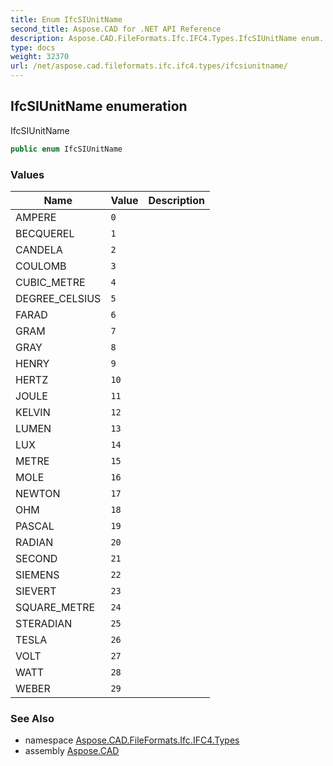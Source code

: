```yaml
---
title: Enum IfcSIUnitName
second_title: Aspose.CAD for .NET API Reference
description: Aspose.CAD.FileFormats.Ifc.IFC4.Types.IfcSIUnitName enum. IfcSIUnitName
type: docs
weight: 32370
url: /net/aspose.cad.fileformats.ifc.ifc4.types/ifcsiunitname/
---
```

## IfcSIUnitName enumeration

IfcSIUnitName

```csharp
public enum IfcSIUnitName
```

### Values

| Name | Value | Description |
| --- | --- | --- |
| AMPERE | `0` |  |
| BECQUEREL | `1` |  |
| CANDELA | `2` |  |
| COULOMB | `3` |  |
| CUBIC_METRE | `4` |  |
| DEGREE_CELSIUS | `5` |  |
| FARAD | `6` |  |
| GRAM | `7` |  |
| GRAY | `8` |  |
| HENRY | `9` |  |
| HERTZ | `10` |  |
| JOULE | `11` |  |
| KELVIN | `12` |  |
| LUMEN | `13` |  |
| LUX | `14` |  |
| METRE | `15` |  |
| MOLE | `16` |  |
| NEWTON | `17` |  |
| OHM | `18` |  |
| PASCAL | `19` |  |
| RADIAN | `20` |  |
| SECOND | `21` |  |
| SIEMENS | `22` |  |
| SIEVERT | `23` |  |
| SQUARE_METRE | `24` |  |
| STERADIAN | `25` |  |
| TESLA | `26` |  |
| VOLT | `27` |  |
| WATT | `28` |  |
| WEBER | `29` |  |

### See Also

* namespace [Aspose.CAD.FileFormats.Ifc.IFC4.Types](../../aspose.cad.fileformats.ifc.ifc4.types/)
* assembly [Aspose.CAD](../../)


